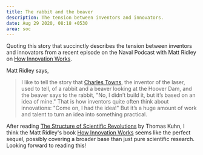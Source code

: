 ```yaml
---
title: The rabbit and the beaver
description: The tension between inventors and innovators.
date: Aug 29 2020, 08:18 +0530
area: soc
---
```


Quoting this story that succinctly describes the tension between inventors and innovators
from a recent episode on the Naval Podcast with Matt Ridley on [How Innovation
Works](https://nav.al/matt-ridley).

Matt Ridley says,

> I like to tell the story that [Charles Towns](https://en.wikipedia.org/wiki/Charles_H._Townes), the inventor of the laser, used
> to tell, of a rabbit and a beaver looking at the Hoover Dam, and the beaver
> says to the rabbit, "No, I didn’t build it, but it’s based on an idea of mine."
> That is how inventors quite often think about innovations: "Come on, I had the idea!"
> But it’s a huge amount of work and talent to turn an idea into something
> practical.

After reading [The Structure of Scientific Revolutions](https://www.uky.edu/~eushe2/Pajares/Kuhn.html)
by Thomas Kuhn, I think the Matt Ridley's book [How Innovation Works](https://www.harpercollins.com/products/how-innovation-works-matt-ridley?variant=32117444444194) seems like the perfect
sequel, possibly covering a broader base than just pure scientific research.
Looking forward to reading this!
